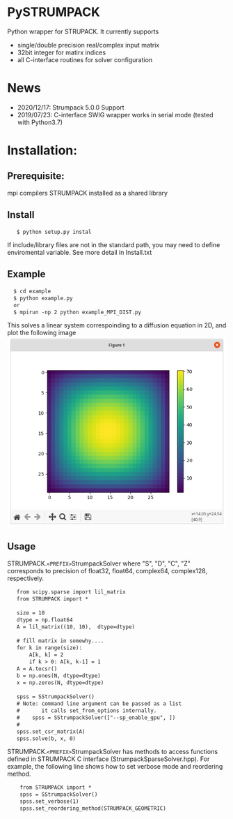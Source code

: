 # PySTRUMPACK
   Python wrapper for STRUPACK. It currently supports
   
   * single/double precision real/complex input matrix
   * 32bit integer for matirx indices
   * all C-interface routines for solver configuration

# News
* 2020/12/17: Strumpack 5.0.0 Support
* 2019/07/23: C-interface SWIG wrapper works in serial mode (tested with Python3.7)
     
# Installation:
##  Prerequisite:

mpi compilers
STRUMPACK installed as a shared library

## Install
```
   $ python setup.py instal
```
If include/library files are not in the standard path, you may need to
define enviromental variable. See more detail in Install.txt

## Example
```
  $ cd example
  $ python example.py
  or
  $ mpirun -np 2 python example_MPI_DIST.py  
```
This solves a linear system correspoinding to  a diffusion equation in 2D, and plot
the following image
![](https://raw.githubusercontent.com/sshiraiwa/PySTRUMPACK/master/docs/example_img.png)

## Usage

STRUMPACK.`<PREFIX>`StrumpackSolver where "S", "D", "C", "Z" corresponds to
precision of float32, float64, complex64, complex128, respectively.
     
```
   from scipy.sparse import lil_matrix
   from STRUMPACK import *
     
   size = 10
   dtype = np.float64
   A = lil_matrix((10, 10),  dtype=dtype)
     
   # fill matrix in somewhy....
   for k in range(size):
       A[k, k] = 2
       if k > 0: A[k, k-1] = 1
   A = A.tocsr()
   b = np.ones(N, dtype=dtype)
   x = np.zeros(N, dtype=dtype)

   spss = SStrumpackSolver()
   # Note: command line argument can be passed as a list
   #       it calls set_from_options internally.
   #    spss = SStrumpackSolver(["--sp_enable_gpu", ])
   #
   spss.set_csr_matrix(A)
   spss.solve(b, x, 0)
```

 STRUMPACK.`<PREFIX>`StrumpackSolver has methods to access functions defined in STRUMPACK
 C interface (StrumpackSparseSolver.hpp). For example, the following line shows
 how to set verbose mode and reordering method.

```
    from STRUMPACK import *
    spss = SStrumpackSolver()
    spss.set_verbose(1)
    spss.set_reordering_method(STRUMPACK_GEOMETRIC)
```    


     
